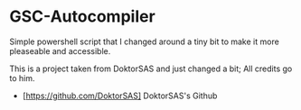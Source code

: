# GSC-Autocompiler
Simple powershell script that I changed around a tiny bit to make it more pleaseable and accessible.

This is a project taken from DoktorSAS and just changed a bit; All credits go to him.

- [https://github.com/DoktorSAS] DoktorSAS's Github
